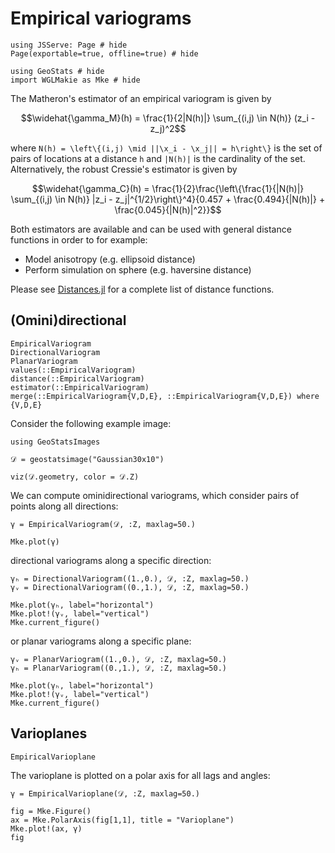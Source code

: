 # Empirical variograms

```@example empirical
using JSServe: Page # hide
Page(exportable=true, offline=true) # hide

using GeoStats # hide
import WGLMakie as Mke # hide
```

The Matheron's estimator of an empirical variogram is given by

```math
\widehat{\gamma_M}(h) = \frac{1}{2|N(h)|} \sum_{(i,j) \in N(h)} (z_i - z_j)^2
```

where ``N(h) = \left\{(i,j) \mid ||\x_i - \x_j|| = h\right\}`` is the set
of pairs of locations at a distance ``h`` and ``|N(h)|`` is the cardinality
of the set. Alternatively, the robust Cressie's estimator is given by

```math
\widehat{\gamma_C}(h) = \frac{1}{2}\frac{\left\{\frac{1}{|N(h)|} \sum_{(i,j) \in N(h)} |z_i - z_j|^{1/2}\right\}^4}{0.457 + \frac{0.494}{|N(h)|} + \frac{0.045}{|N(h)|^2}}
```

Both estimators are available and can be used with general distance functions
in order to for example:

- Model anisotropy (e.g. ellipsoid distance)
- Perform simulation on sphere (e.g. haversine distance)

Please see [Distances.jl](https://github.com/JuliaStats/Distances.jl)
for a complete list of distance functions.

## (Omini)directional

```@docs
EmpiricalVariogram
DirectionalVariogram
PlanarVariogram
values(::EmpiricalVariogram)
distance(::EmpiricalVariogram)
estimator(::EmpiricalVariogram)
merge(::EmpiricalVariogram{V,D,E}, ::EmpiricalVariogram{V,D,E}) where {V,D,E}
```

Consider the following example image:

```@example empirical
using GeoStatsImages

𝒟 = geostatsimage("Gaussian30x10")

viz(𝒟.geometry, color = 𝒟.Z)
```

We can compute ominidirectional variograms, which
consider pairs of points along all directions:

```@example empirical
γ = EmpiricalVariogram(𝒟, :Z, maxlag=50.)

Mke.plot(γ)
```

directional variograms along a specific direction:

```@example empirical
γₕ = DirectionalVariogram((1.,0.), 𝒟, :Z, maxlag=50.)
γᵥ = DirectionalVariogram((0.,1.), 𝒟, :Z, maxlag=50.)

Mke.plot(γₕ, label="horizontal")
Mke.plot!(γᵥ, label="vertical")
Mke.current_figure()
```

or planar variograms along a specific plane:

```@example empirical
γᵥ = PlanarVariogram((1.,0.), 𝒟, :Z, maxlag=50.)
γₕ = PlanarVariogram((0.,1.), 𝒟, :Z, maxlag=50.)

Mke.plot(γₕ, label="horizontal")
Mke.plot!(γᵥ, label="vertical")
Mke.current_figure()
```

## Varioplanes

```@docs
EmpiricalVarioplane
```

The varioplane is plotted on a polar axis
for all lags and angles:

```@example empirical
γ = EmpiricalVarioplane(𝒟, :Z, maxlag=50.)

fig = Mke.Figure()
ax = Mke.PolarAxis(fig[1,1], title = "Varioplane")
Mke.plot!(ax, γ)
fig
```
